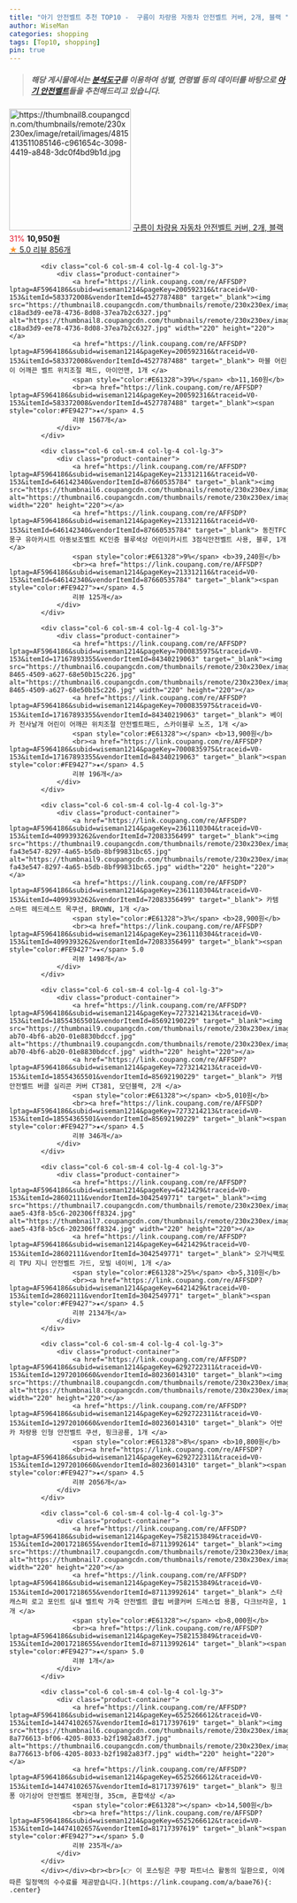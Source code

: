 ```yaml
---
title: "아기 안전벨트 추천 TOP10 -  구름이 차량용 자동차 안전벨트 커버, 2개, 블랙 "
author: WiseMan
categories: shopping
tags: [Top10, shopping]
pin: true
---
```


> ##### 해당 게시물에서는 [**분석도구**](https://itemscout.io/)를 이용하여 **성별**, **연령별** 등의 데이터를 바탕으로 [**아기 안전벨트**](https://link.coupang.com/a/baae76)들을 추천해드리고 있습니다.
<div class="container"><div class="row">
            <div class="col-6 col-sm-4 col-lg-4 col-lg-3">
                <div class="product-container">
                    <a href="https://link.coupang.com/re/AFFSDP?lptag=AF5964186&subid=wiseman1214&pageKey=6531948868&traceid=V0-153&itemId=14511158948&vendorItemId=81754083883" target="_blank"><img src="https://thumbnail8.coupangcdn.com/thumbnails/remote/230x230ex/image/retail/images/4815413511085146-c961654c-3098-4419-a848-3dc0f4bd9b1d.jpg" alt="https://thumbnail8.coupangcdn.com/thumbnails/remote/230x230ex/image/retail/images/4815413511085146-c961654c-3098-4419-a848-3dc0f4bd9b1d.jpg" width="220" height="220"></a>
                    <a href="https://link.coupang.com/re/AFFSDP?lptag=AF5964186&subid=wiseman1214&pageKey=6531948868&traceid=V0-153&itemId=14511158948&vendorItemId=81754083883" target="_blank"> 구름이 차량용 자동차 안전벨트 커버, 2개, 블랙 </a>
                    <span style="color:#E61328">31%</span> <b>10,950원</b>
                    <br><a href="https://link.coupang.com/re/AFFSDP?lptag=AF5964186&subid=wiseman1214&pageKey=6531948868&traceid=V0-153&itemId=14511158948&vendorItemId=81754083883" target="_blank"><span style="color:#FE9427">★</span> 5.0
                    리뷰 856개</a>
                </div>
            </div>
            
            <div class="col-6 col-sm-4 col-lg-4 col-lg-3">
                <div class="product-container">
                    <a href="https://link.coupang.com/re/AFFSDP?lptag=AF5964186&subid=wiseman1214&pageKey=200592316&traceid=V0-153&itemId=583372008&vendorItemId=4527787488" target="_blank"><img src="https://thumbnail8.coupangcdn.com/thumbnails/remote/230x230ex/image/retail/images/7206371965602716-c18ad3d9-ee78-4736-8d08-37ea7b2c6327.jpg" alt="https://thumbnail8.coupangcdn.com/thumbnails/remote/230x230ex/image/retail/images/7206371965602716-c18ad3d9-ee78-4736-8d08-37ea7b2c6327.jpg" width="220" height="220"></a>
                    <a href="https://link.coupang.com/re/AFFSDP?lptag=AF5964186&subid=wiseman1214&pageKey=200592316&traceid=V0-153&itemId=583372008&vendorItemId=4527787488" target="_blank"> 마블 어린이 어깨끈 벨트 위치조절 패드, 아이언맨, 1개 </a>
                    <span style="color:#E61328">39%</span> <b>11,160원</b>
                    <br><a href="https://link.coupang.com/re/AFFSDP?lptag=AF5964186&subid=wiseman1214&pageKey=200592316&traceid=V0-153&itemId=583372008&vendorItemId=4527787488" target="_blank"><span style="color:#FE9427">★</span> 4.5
                    리뷰 1567개</a>
                </div>
            </div>
            
            <div class="col-6 col-sm-4 col-lg-4 col-lg-3">
                <div class="product-container">
                    <a href="https://link.coupang.com/re/AFFSDP?lptag=AF5964186&subid=wiseman1214&pageKey=213312116&traceid=V0-153&itemId=646142340&vendorItemId=87660535784" target="_blank"><img src="https://thumbnail6.coupangcdn.com/thumbnails/remote/230x230ex/image/vendor_inventory/402d/42864bb9444b1a0493b32c0681d6ba000f0c125a0fb2703f4fb298d6cd8e.jpg" alt="https://thumbnail6.coupangcdn.com/thumbnails/remote/230x230ex/image/vendor_inventory/402d/42864bb9444b1a0493b32c0681d6ba000f0c125a0fb2703f4fb298d6cd8e.jpg" width="220" height="220"></a>
                    <a href="https://link.coupang.com/re/AFFSDP?lptag=AF5964186&subid=wiseman1214&pageKey=213312116&traceid=V0-153&itemId=646142340&vendorItemId=87660535784" target="_blank"> 동진TFC 몽구 유아카시트 아동보조벨트 KC인증 블루색상 어린이카시트 3점식안전벨트 사용, 블루, 1개 </a>
                    <span style="color:#E61328">9%</span> <b>39,240원</b>
                    <br><a href="https://link.coupang.com/re/AFFSDP?lptag=AF5964186&subid=wiseman1214&pageKey=213312116&traceid=V0-153&itemId=646142340&vendorItemId=87660535784" target="_blank"><span style="color:#FE9427">★</span> 4.5
                    리뷰 125개</a>
                </div>
            </div>
            
            <div class="col-6 col-sm-4 col-lg-4 col-lg-3">
                <div class="product-container">
                    <a href="https://link.coupang.com/re/AFFSDP?lptag=AF5964186&subid=wiseman1214&pageKey=7000835975&traceid=V0-153&itemId=17167893355&vendorItemId=84340219063" target="_blank"><img src="https://thumbnail6.coupangcdn.com/thumbnails/remote/230x230ex/image/retail/images/2022/12/16/17/2/0863838b-8465-4509-a627-68e50b15c226.jpg" alt="https://thumbnail6.coupangcdn.com/thumbnails/remote/230x230ex/image/retail/images/2022/12/16/17/2/0863838b-8465-4509-a627-68e50b15c226.jpg" width="220" height="220"></a>
                    <a href="https://link.coupang.com/re/AFFSDP?lptag=AF5964186&subid=wiseman1214&pageKey=7000835975&traceid=V0-153&itemId=17167893355&vendorItemId=84340219063" target="_blank"> 베이카 천사날개 어린이 어깨끈 위치조절 안전벨트패드, 스카이블루 노즈, 1개 </a>
                    <span style="color:#E61328"></span> <b>13,900원</b>
                    <br><a href="https://link.coupang.com/re/AFFSDP?lptag=AF5964186&subid=wiseman1214&pageKey=7000835975&traceid=V0-153&itemId=17167893355&vendorItemId=84340219063" target="_blank"><span style="color:#FE9427">★</span> 4.5
                    리뷰 196개</a>
                </div>
            </div>
            
            <div class="col-6 col-sm-4 col-lg-4 col-lg-3">
                <div class="product-container">
                    <a href="https://link.coupang.com/re/AFFSDP?lptag=AF5964186&subid=wiseman1214&pageKey=2361110304&traceid=V0-153&itemId=4099393262&vendorItemId=72083356499" target="_blank"><img src="https://thumbnail9.coupangcdn.com/thumbnails/remote/230x230ex/image/retail/images/78551175023865-fa43e547-8297-4a65-b5db-8bf99831bc65.jpg" alt="https://thumbnail9.coupangcdn.com/thumbnails/remote/230x230ex/image/retail/images/78551175023865-fa43e547-8297-4a65-b5db-8bf99831bc65.jpg" width="220" height="220"></a>
                    <a href="https://link.coupang.com/re/AFFSDP?lptag=AF5964186&subid=wiseman1214&pageKey=2361110304&traceid=V0-153&itemId=4099393262&vendorItemId=72083356499" target="_blank"> 카템 스마트 헤드레스트 목쿠션, BROWN, 1개 </a>
                    <span style="color:#E61328">3%</span> <b>28,900원</b>
                    <br><a href="https://link.coupang.com/re/AFFSDP?lptag=AF5964186&subid=wiseman1214&pageKey=2361110304&traceid=V0-153&itemId=4099393262&vendorItemId=72083356499" target="_blank"><span style="color:#FE9427">★</span> 5.0
                    리뷰 1498개</a>
                </div>
            </div>
            
            <div class="col-6 col-sm-4 col-lg-4 col-lg-3">
                <div class="product-container">
                    <a href="https://link.coupang.com/re/AFFSDP?lptag=AF5964186&subid=wiseman1214&pageKey=7273214213&traceid=V0-153&itemId=18554365501&vendorItemId=85692190229" target="_blank"><img src="https://thumbnail9.coupangcdn.com/thumbnails/remote/230x230ex/image/retail/images/2023/04/17/10/3/6dac2aa8-ab70-4bf6-ab20-01e8830bdccf.jpg" alt="https://thumbnail9.coupangcdn.com/thumbnails/remote/230x230ex/image/retail/images/2023/04/17/10/3/6dac2aa8-ab70-4bf6-ab20-01e8830bdccf.jpg" width="220" height="220"></a>
                    <a href="https://link.coupang.com/re/AFFSDP?lptag=AF5964186&subid=wiseman1214&pageKey=7273214213&traceid=V0-153&itemId=18554365501&vendorItemId=85692190229" target="_blank"> 카템 안전벨트 버클 실리콘 커버 CT381, 모던블랙, 2개 </a>
                    <span style="color:#E61328"></span> <b>5,010원</b>
                    <br><a href="https://link.coupang.com/re/AFFSDP?lptag=AF5964186&subid=wiseman1214&pageKey=7273214213&traceid=V0-153&itemId=18554365501&vendorItemId=85692190229" target="_blank"><span style="color:#FE9427">★</span> 4.5
                    리뷰 346개</a>
                </div>
            </div>
            
            <div class="col-6 col-sm-4 col-lg-4 col-lg-3">
                <div class="product-container">
                    <a href="https://link.coupang.com/re/AFFSDP?lptag=AF5964186&subid=wiseman1214&pageKey=6421429&traceid=V0-153&itemId=28602111&vendorItemId=3042549771" target="_blank"><img src="https://thumbnail7.coupangcdn.com/thumbnails/remote/230x230ex/image/product/image/vendoritem/2016/12/30/3042549771/f92c6aa5-aae5-43f8-b5c6-202306ff8324.jpg" alt="https://thumbnail7.coupangcdn.com/thumbnails/remote/230x230ex/image/product/image/vendoritem/2016/12/30/3042549771/f92c6aa5-aae5-43f8-b5c6-202306ff8324.jpg" width="220" height="220"></a>
                    <a href="https://link.coupang.com/re/AFFSDP?lptag=AF5964186&subid=wiseman1214&pageKey=6421429&traceid=V0-153&itemId=28602111&vendorItemId=3042549771" target="_blank"> 오가닉팩토리 TPU 지니 안전벨트 가드, 모빌 네이비, 1개 </a>
                    <span style="color:#E61328">25%</span> <b>5,310원</b>
                    <br><a href="https://link.coupang.com/re/AFFSDP?lptag=AF5964186&subid=wiseman1214&pageKey=6421429&traceid=V0-153&itemId=28602111&vendorItemId=3042549771" target="_blank"><span style="color:#FE9427">★</span> 4.5
                    리뷰 2134개</a>
                </div>
            </div>
            
            <div class="col-6 col-sm-4 col-lg-4 col-lg-3">
                <div class="product-container">
                    <a href="https://link.coupang.com/re/AFFSDP?lptag=AF5964186&subid=wiseman1214&pageKey=6292722311&traceid=V0-153&itemId=12972010660&vendorItemId=80236014310" target="_blank"><img src="https://thumbnail8.coupangcdn.com/thumbnails/remote/230x230ex/image/rs_quotation_api/7wajyyo1/14de1953273442d3a863a767c4628ef1.jpg" alt="https://thumbnail8.coupangcdn.com/thumbnails/remote/230x230ex/image/rs_quotation_api/7wajyyo1/14de1953273442d3a863a767c4628ef1.jpg" width="220" height="220"></a>
                    <a href="https://link.coupang.com/re/AFFSDP?lptag=AF5964186&subid=wiseman1214&pageKey=6292722311&traceid=V0-153&itemId=12972010660&vendorItemId=80236014310" target="_blank"> 어반카 차량용 인형 안전벨트 쿠션, 핑크공룡, 1개 </a>
                    <span style="color:#E61328">8%</span> <b>10,800원</b>
                    <br><a href="https://link.coupang.com/re/AFFSDP?lptag=AF5964186&subid=wiseman1214&pageKey=6292722311&traceid=V0-153&itemId=12972010660&vendorItemId=80236014310" target="_blank"><span style="color:#FE9427">★</span> 4.5
                    리뷰 2056개</a>
                </div>
            </div>
            
            <div class="col-6 col-sm-4 col-lg-4 col-lg-3">
                <div class="product-container">
                    <a href="https://link.coupang.com/re/AFFSDP?lptag=AF5964186&subid=wiseman1214&pageKey=7582153849&traceid=V0-153&itemId=20017218655&vendorItemId=87113992614" target="_blank"><img src="https://thumbnail7.coupangcdn.com/thumbnails/remote/230x230ex/image/vendor_inventory/cd9a/1bbd89c76cb91f5cacf67c842a27ab7a177ac54918ee80b81e797d8f394a.jpg" alt="https://thumbnail7.coupangcdn.com/thumbnails/remote/230x230ex/image/vendor_inventory/cd9a/1bbd89c76cb91f5cacf67c842a27ab7a177ac54918ee80b81e797d8f394a.jpg" width="220" height="220"></a>
                    <a href="https://link.coupang.com/re/AFFSDP?lptag=AF5964186&subid=wiseman1214&pageKey=7582153849&traceid=V0-153&itemId=20017218655&vendorItemId=87113992614" target="_blank"> 스타 캐스퍼 로고 포인트 실내 벨트락 가죽 안전벨트 클립 버클커버 드레스업 용품, 다크브라운, 1개 </a>
                    <span style="color:#E61328"></span> <b>8,000원</b>
                    <br><a href="https://link.coupang.com/re/AFFSDP?lptag=AF5964186&subid=wiseman1214&pageKey=7582153849&traceid=V0-153&itemId=20017218655&vendorItemId=87113992614" target="_blank"><span style="color:#FE9427">★</span> 5.0
                    리뷰 1개</a>
                </div>
            </div>
            
            <div class="col-6 col-sm-4 col-lg-4 col-lg-3">
                <div class="product-container">
                    <a href="https://link.coupang.com/re/AFFSDP?lptag=AF5964186&subid=wiseman1214&pageKey=6525266612&traceid=V0-153&itemId=14474102657&vendorItemId=81717397619" target="_blank"><img src="https://thumbnail6.coupangcdn.com/thumbnails/remote/230x230ex/image/retail/images/2455569830449158-8a776613-bf06-4205-8033-b2f1982a83f7.jpg" alt="https://thumbnail6.coupangcdn.com/thumbnails/remote/230x230ex/image/retail/images/2455569830449158-8a776613-bf06-4205-8033-b2f1982a83f7.jpg" width="220" height="220"></a>
                    <a href="https://link.coupang.com/re/AFFSDP?lptag=AF5964186&subid=wiseman1214&pageKey=6525266612&traceid=V0-153&itemId=14474102657&vendorItemId=81717397619" target="_blank"> 핑크퐁 아기상어 안전벨트 봉제인형, 35cm, 혼합색상 </a>
                    <span style="color:#E61328"></span> <b>14,500원</b>
                    <br><a href="https://link.coupang.com/re/AFFSDP?lptag=AF5964186&subid=wiseman1214&pageKey=6525266612&traceid=V0-153&itemId=14474102657&vendorItemId=81717397619" target="_blank"><span style="color:#FE9427">★</span> 5.0
                    리뷰 235개</a>
                </div>
            </div>
            </div></div><br><br>[👉 이 포스팅은 쿠팡 파트너스 활동의 일환으로, 이에 따른 일정액의 수수료를 제공받습니다.](https://link.coupang.com/a/baae76){: .center}